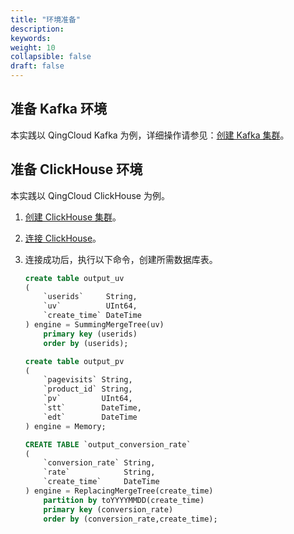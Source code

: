 ```yaml
---
title: "环境准备"
description:  
keywords: 
weight: 10
collapsible: false
draft: false
---
```


## 准备 Kafka 环境

本实践以 QingCloud Kafka 为例，详细操作请参见：[创建 Kafka 集群](/middware/kafka/quick-start/create_cluster/)。

## 准备 ClickHouse 环境

本实践以 QingCloud ClickHouse 为例。

1. [创建 ClickHouse 集群](/dwh_bi/clickhouse/quickstart/create_cluster/)。
2. [连接 ClickHouse](/dwh_bi/clickhouse/quickstart/access_clickhouse/)。
3. 连接成功后，执行以下命令，创建所需数据库表。
    
    ```sql
    create table output_uv
    (
        `userids`     String,
        `uv`          UInt64,
        `create_time` DateTime
    ) engine = SummingMergeTree(uv)
        primary key (userids)
        order by (userids);

    create table output_pv
    (
        `pagevisits` String,
        `product_id` String,
        `pv`         UInt64,
        `stt`        DateTime,
        `edt`        DateTime
    ) engine = Memory;

    CREATE TABLE `output_conversion_rate`
    (
        `conversion_rate` String,
        `rate`            String,
        `create_time`     DateTime
    ) engine = ReplacingMergeTree(create_time)
        partition by toYYYYMMDD(create_time)
        primary key (conversion_rate)
        order by (conversion_rate,create_time);
    ```